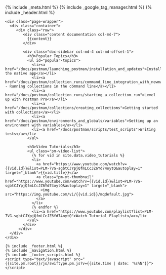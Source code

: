 <!DOCTYPE html>
<html lang="en">
{% include _meta.html %}
  <body class="<%= current.source %> regular">
    {% include _google_tag_manager.html %}
    {% include _header.html %}

    <div class="page-wrapper">
      <div class="container">
         <div class="row">
            <div class="content documentation col-md-7">
              {{content}}
            </div>

            <div class="doc-sidebar col-md-4 col-md-offset-1">
              <h3>Popular Topics</h3>
              <ul id="popular-topics">
                <li><a href="/docs/postman/launching_postman/installation_and_updates">Installing the native app</a></li>
                <li><a href="/docs/postman/collection_runs/command_line_integration_with_newman">Newman - Running collections in the command line</a></li>
                <li><a href="/docs/postman/collection_runs/starting_a_collection_run">Level up with Postman Pro</a></li>
                <li><a href="/docs/postman/collections/creating_collections">Getting started with collections</a></li>
                <li><a href="/docs/postman/environments_and_globals/variables">Setting up an environment with variables</a></li>
                <li><a href="/docs/postman/scripts/test_scripts">Writing tests</a></li>
              </ul>

              <h3>Video Tutorials</h3>
              <ul class="pm-video-list">
                {% for vid in site.data.video_tutorials %}
                <li>
                  <a href="https://www.youtube.com/watch?v={{vid.id}}&list=PLM-7VG-sgbtCJYpjQfmLCcJZ6Yd74oytQ&autoplay=1" target="_blank">{{vid.title}}</a>
                  <a class="pm-yt-thumbnail" href="https://www.youtube.com/watch?v={{vid.id}}&list=PLM-7VG-sgbtCJYpjQfmLCcJZ6Yd74oytQ&autoplay=1" target="_blank">
                    <img src="https://img.youtube.com/vi/{{vid.id}}/mqdefault.jpg">
                  </a>
                </li>
                {% endfor %}
                <li><a href="https://www.youtube.com/playlist?list=PLM-7VG-sgbtCJYpjQfmLCcJZ6Yd74oytQ">Watch Tutorial Playlist</a></li>
              </ul>
            </div>
          </div>
      </div>
    </div>

    {% include _footer.html %}
    {% include _navigation.html %}
    {% include _footer_scripts.html %}
    <script type="text/javascript" src="{{site.pm.root}}/js/swiftype.pm.js?v={{site.time | date: '%s%N'}}"></script>
  </body>
</html>
